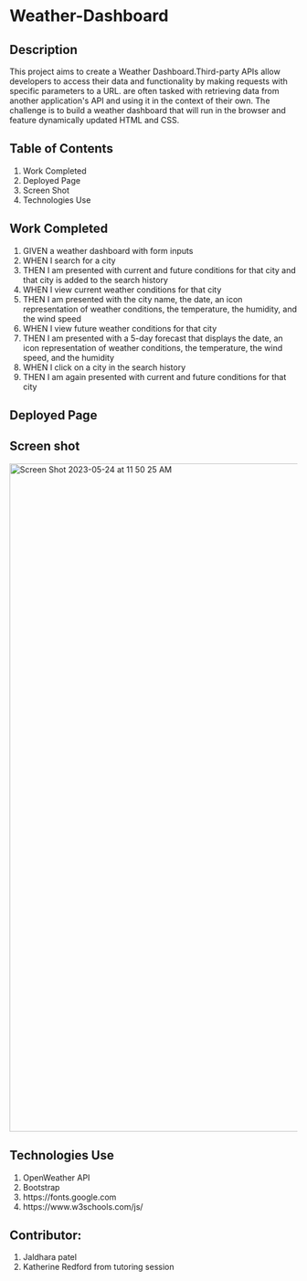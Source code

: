 # Weather-Dashboard


## Description
This project aims to create a Weather Dashboard.Third-party APIs allow developers to access their data and functionality by making requests with specific parameters to a URL. are often tasked with retrieving data from another application's API and using it in the context of their own. The challenge is to build a weather dashboard that will run in the browser and feature dynamically updated HTML and CSS.

## Table of Contents
<Ol>
  <li>Work Completed</li>
  <li>Deployed Page</li>
  <li>Screen Shot</li>
  <li>Technologies Use</li>
  </ol>
  
  ## Work Completed
<ol>
  <li>GIVEN a weather dashboard with form inputs</li>
  <li>WHEN I search for a city</li>
  <li>THEN I am presented with current and future conditions for that city and that city is added to the search history</li>
  <li>WHEN I view current weather conditions for that city</li>
  <li>THEN I am presented with the city name, the date, an icon representation of weather conditions, the temperature, the humidity, and the wind speed</li>
  <li>WHEN I view future weather conditions for that city</li>
<li>THEN I am presented with a 5-day forecast that displays the date, an icon representation of weather conditions, the temperature, the wind speed, and the humidity</li>
  <li>WHEN I click on a city in the search history</li>
<li>THEN I am again presented with current and future conditions for that city</li>
    </ol>
  
## Deployed Page


## Screen shot
<img width="1170" alt="Screen Shot 2023-05-24 at 11 50 25 AM" src="https://github.com/jaldhara21/Weather-Dashboard/assets/129098874/a5b16986-6a6d-44b0-a8b8-f0556084a173">

## Technologies Use 
  <ol>
  <li>OpenWeather API</li>
  <li>Bootstrap</li>
  <li> https://fonts.google.com </li>
  <li> https://www.w3schools.com/js/</li>
  </ol>
  
  ## Contributor:
  <ol>
  <li> Jaldhara patel</li>
  <li>Katherine Redford from tutoring session </li>
  </ol>
